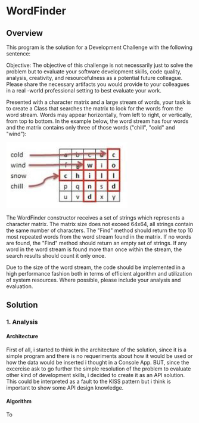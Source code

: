 # WordFinder

## Overview

This program is the solution for a Development Challenge with the following sentence:

Objective: The objective of this challenge is not necessarily just to solve the problem but to
evaluate your software development skills, code quality, analysis, creativity, and resourcefulness
as a potential future colleague. Please share the necessary artifacts you would provide to your
colleagues in a real -world professional setting to best evaluate your work.

Presented with a character matrix and a large stream of words, your task is to create a Class
that searches the matrix to look for the words from the word stream. Words may appear
horizontally, from left to right, or vertically, from top to bottom. In the example below, the word
stream has four words and the matrix contains only three of those words ("chill", "cold" and
"wind"):

![image](example.png)

The WordFinder constructor receives a set of strings which represents a character matrix. The
matrix size does not exceed 64x64, all strings contain the same number of characters. The
"Find" method should return the top 10 most repeated words from the word stream found in the
matrix. If no words are found, the "Find" method should return an empty set of strings. If any
word in the word stream is found more than once within the stream, the search results
should count it only once.

Due to the size of the word stream, the code should be implemented in a high performance
fashion both in terms of efficient algorithm and utilization of system resources. Where possible,
please include your analysis and evaluation.

## Solution

### 1. Analysis

#### Architecture
First of all, i started to think in the architecture of the solution, since it is a simple program and there is no requeriments about how it would be used or how the data would be inserted i thought in a Console App. BUT, since the excercise ask to go further the simple resolution of the problem to evaluate other kind of development skills, i decided to create it as an API solution. This could be interpreted as a fault to the KISS pattern but i think is important to show some API design knowledge.

#### Algorithm
To 

